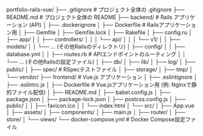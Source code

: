 portfolio-rails-vue/
├── .gitignore             # プロジェクト全体の .gitignore
├── README.md              # プロジェクト全体の README
├── backend/               # Rails アプリケーション (API)
│   ├── .dockerignore
│   ├── Dockerfile         # Railsアプリケーション用
│   ├── Gemfile
│   ├── Gemfile.lock
│   ├── Rakefile
│   ├── config.ru
│   ├── app/
│   │   ├── controllers/
│   │   │   └── api/
│   │   │       └── v1/
│   │   ├── models/
│   │   └── ... (その他Railsのディレクトリ)
│   ├── config/
│   │   ├── database.yml
│   │   ├── routes.rb      # APIエンドポイントのルーティング
│   │   └── ... (その他Railsの設定ファイル)
│   ├── db/
│   ├── lib/
│   ├── log/
│   ├── public/
│   ├── spec/              # RSpecテストファイル
│   ├── storage/
│   ├── tmp/
│   └── vendor/
├── frontend/              # Vue.js アプリケーション
│   ├── .eslintignore
│   ├── .eslintrc.js
│   ├── Dockerfile         # Vue.jsアプリケーション用 (例: Nginxで静的ファイル配信)
│   ├── README.md
│   ├── babel.config.js
│   ├── package.json
│   ├── package-lock.json
│   ├── postcss.config.js
│   ├── public/
│   │   ├── favicon.ico
│   │   └── index.html
│   └── src/
│       ├── App.vue
│       ├── assets/
│       ├── components/
│       ├── main.js
│       ├── router/
│       ├── store/
│       └── views/
└── docker-compose.yml     # Docker Compose設定ファイル